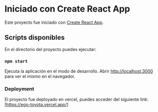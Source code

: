 # Iniciado con Create React App

Este proyecto fue iniciado con [Create React App](https://github.com/facebook/create-react-app).

## Scripts disponibles

En el directorio del proyecto puedes ejecutar:

### `npm start`

Ejecuta la aplicación en el modo de desarrollo.
Abrir [http://localhost:3000](http://localhost:3000) para ver el mismo en el navegador.

### Deployment

El proyecto fue deployado en vercel, puedes acceder del siguiente link: [https://ego-toyota.vercel.app/]

